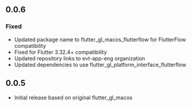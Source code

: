 ## 0.0.6

### Fixed
- Updated package name to flutter_gl_macos_flutterflow for FlutterFlow compatibility
- Fixed for Flutter 3.32.4+ compatibility
- Updated repository links to evt-app-eng organization
- Updated dependencies to use flutter_gl_platform_interface_flutterflow

## 0.0.5

* Initial release based on original flutter_gl_macos
